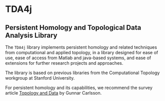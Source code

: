 # TDA4j

## Persistent Homology and Topological Data Analysis Library 


The `TDA4j` library implements persistent homology and related techniques from computational and applied topology, in a library designed for ease of use, ease of access from Matlab and java-based systems, and ease of extensions for further research projects and approaches.

The library is based on previous libraries from the Computational Topology workgroup at Stanford University.

For persistent homology and its capabilities, we recommend the survey article [Topology and Data](http://www.ams.org/journals/bull/2009-46-02/S0273-0979-09-01249-X/S0273-0979-09-01249-X.pdf) by Gunnar Carlsson.

